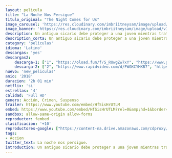 ```yaml
---
layout: pelicula
title: "La Noche Nos Persigue"
titulo_original: "The Night Comes for Us"
image_carousel: 'https://res.cloudinary.com/imbriitneysam/image/upload/v1542399241/noche-poster-min.jpg'
image_banner: 'https://res.cloudinary.com/imbriitneysam/image/upload/v1542399241/noche-banner-min.jpg'
description: Un antiguo sicario debe proteger a una joven mientras trata de escapar de la tríada a la que pertenecía. En su fuga, desatará una violenta batalla en las calles de Djakarta. Una hiperbólica cinta de acción urbana, indispensable para cualquier fan de la adrenalina.
description_corta: Un antiguo sicario debe proteger a una joven mientras trata de escapar de la tríada a la que pertenecía. En su fuga, desatará una violenta batalla en las calles de Djakarta. Una hiperbólica cinta de acción urbana, indispensable para cualquier fan de la adrenalina.
category: 'peliculas'
idioma: 'Latino'
descargas: 'yes'
descargas2:
    descarga-1: ["1", "https://oload.fun/f/S_RUwgZw7xY", "https://www.google.com/s2/favicons?domain=openload.co","OpenLoad","https://res.cloudinary.com/imbriitneysam/image/upload/v1541473684/mexico.png", "Latino", "Full HD"]
    descarga-2: ["2", "https://www.rapidvideo.com/d/FWGKCYMXB7", "https://www.google.com/s2/favicons?domain=www.rapidvideo.com","RapidVideo","https://res.cloudinary.com/imbriitneysam/image/upload/v1541473684/mexico.png", "Latino", "Full HD"]
nuevo: 'new_peliculas'
anio: '2018'
duracion: '2h 01 min'
netflix: 'si'
estrellas: '4'
calidad: 'Full HD'
genero: Acción, Crimen, Suspenso
trailer: https://www.youtube.com/embed/HfSisHrUTLM
embed: https://www.youtube.com/embed/HfSisHrUTLM?rel=0&amp;hd=1&border=0&wmode=opaque&enablejsapi=1&modestbranding=1&controls=1&showinfo=1
sandbox: allow-same-origin allow-forms
reproductor: fembed
clasificacion: '+10'
reproductores-google: ["https://content-na.drive.amazonaws.com/cdproxy/share/shfjIlDn1H6hY0MtH4KnHQw7Z8JzSfXAFQbytTdyGKN/nodes/qcVWNtBzQuquX2aNJIP9kg?nonce=6xYicWjdr0hPe-8y841YLkL2JUSzqew9z3RS616HVpR6ncTCB7VMEx3xbmM1T39f"]
tags:
- Accion
twitter_text: La noche nos persigue.
introduction: Un antiguo sicario debe proteger a una joven mientras trata de escapar de la tríada a la que pertenecía. En su fuga, desatará una violenta batalla en las calles de Djakarta. Una hiperbólica cinta de acción urbana, indispensable para cualquier fan de la adrenalina.
---
```












